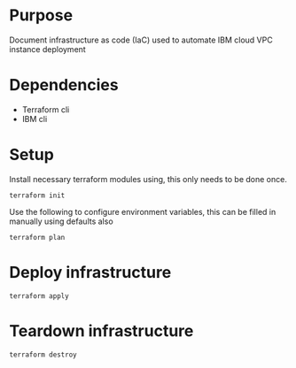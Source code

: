 # Purpose

Document infrastructure as code (IaC) used to automate IBM cloud VPC instance deployment

# Dependencies

* Terraform cli
* IBM cli

# Setup

Install necessary terraform modules using, this only needs to be done once.
```
terraform init
```

Use the following to configure environment variables, this can be filled in manually using defaults also
```
terraform plan
```

# Deploy infrastructure

```
terraform apply
```

# Teardown infrastructure

```
terraform destroy
```

